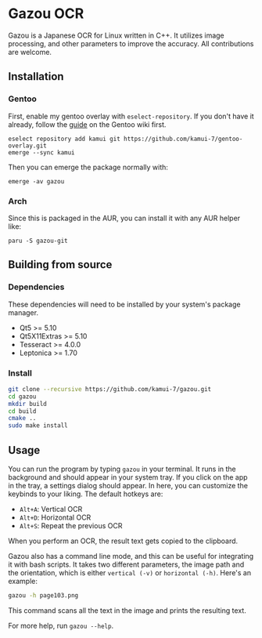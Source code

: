 # Gazou OCR 

Gazou is a Japanese OCR for Linux written in C++. It utilizes image processing, and other parameters to improve the accuracy. All contributions are welcome.

## Installation

### Gentoo
First, enable my gentoo overlay with `eselect-repository`. If you don't have it already, follow the [guide](https://wiki.gentoo.org/wiki/Eselect/Repository) on the Gentoo wiki first.

```
eselect repository add kamui git https://github.com/kamui-7/gentoo-overlay.git 
emerge --sync kamui
```
Then you can emerge the package normally with:
```
emerge -av gazou
```

### Arch
Since this is packaged in the AUR, you can install it with any AUR helper like:
```
paru -S gazou-git
```

## Building from source
### Dependencies

These dependencies will need to be installed by your system's package manager. 

- Qt5 >= 5.10
- Qt5X11Extras >= 5.10
- Tesseract >= 4.0.0
- Leptonica >= 1.70

### Install

```sh
git clone --recursive https://github.com/kamui-7/gazou.git
cd gazou
mkdir build
cd build
cmake .. 
sudo make install
```

## Usage

You can run the program by typing `gazou` in your terminal. It runs in the background and should appear in your system tray. If you click on the app in the tray, a settings dialog should appear. In here, you can customize the keybinds to your liking. The default hotkeys are:

- `Alt+A`: Vertical OCR
- `Alt+D`: Horizontal OCR
- `Alt+S`: Repeat the previous OCR

When you perform an OCR, the result text gets copied to the clipboard.

Gazou also has a command line mode, and this can be useful for integrating it with bash scripts. It takes two different parameters, the image path and the orientation, which is either `vertical (-v)` or `horizontal (-h)`. Here's an example:

```bash
gazou -h page103.png
```
This command scans all the text in the image and prints the resulting text.

For more help, run `gazou --help`.
